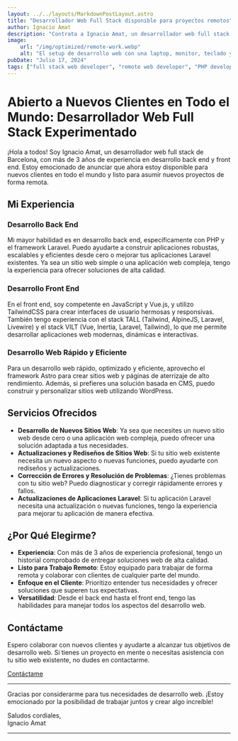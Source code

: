 ```yaml
---
layout: ../../layouts/MarkdownPostLayout.astro
title: "Desarrollador Web Full Stack disponible para proyectos remotos"
author: Ignacio Amat
description: "Contrata a Ignacio Amat, un desarrollador web full stack experimentado de Barcelona, especializado en PHP, Laravel, stack TALL, stack VILT, JavaScript, Vue.js y TailwindCSS. Disponible para nuevos clientes en todo el mundo."
image:
    url: "/img/optimized/remote-work.webp"
    alt: "El setup de desarrollo web con una laptop, monitor, teclado y ratón en un escritorio limpio y organizado."
pubDate: "Julio 17, 2024"
tags: ["full stack web developer", "remote web developer", "PHP developer", "Laravel developer", "web development services", "TailwindCSS"]
---
```

# Abierto a Nuevos Clientes en Todo el Mundo: Desarrollador Web Full Stack Experimentado

¡Hola a todos! Soy Ignacio Amat, un desarrollador web full stack de Barcelona, con más de 3 años de experiencia en desarrollo back end y front end. Estoy emocionado de anunciar que ahora estoy disponible para nuevos clientes en todo el mundo y listo para asumir nuevos proyectos de forma remota.

## Mi Experiencia

### Desarrollo Back End
Mi mayor habilidad es en desarrollo back end, específicamente con PHP y el framework Laravel. Puedo ayudarte a construir aplicaciones robustas, escalables y eficientes desde cero o mejorar tus aplicaciones Laravel existentes. Ya sea un sitio web simple o una aplicación web compleja, tengo la experiencia para ofrecer soluciones de alta calidad.

### Desarrollo Front End
En el front end, soy competente en JavaScript y Vue.js, y utilizo TailwindCSS para crear interfaces de usuario hermosas y responsivas. También tengo experiencia con el stack TALL (Tailwind, AlpineJS, Laravel, Livewire) y el stack VILT (Vue, Inertia, Laravel, Tailwind), lo que me permite desarrollar aplicaciones web modernas, dinámicas e interactivas.

### Desarrollo Web Rápido y Eficiente
Para un desarrollo web rápido, optimizado y eficiente, aprovecho el framework Astro para crear sitios web y páginas de aterrizaje de alto rendimiento. Además, si prefieres una solución basada en CMS, puedo construir y personalizar sitios web utilizando WordPress.

## Servicios Ofrecidos

- **Desarrollo de Nuevos Sitios Web**: Ya sea que necesites un nuevo sitio web desde cero o una aplicación web compleja, puedo ofrecer una solución adaptada a tus necesidades.
- **Actualizaciones y Rediseños de Sitios Web**: Si tu sitio web existente necesita un nuevo aspecto o nuevas funciones, puedo ayudarte con rediseños y actualizaciones.
- **Corrección de Errores y Resolución de Problemas**: ¿Tienes problemas con tu sitio web? Puedo diagnosticar y corregir rápidamente errores y fallos.
- **Actualizaciones de Aplicaciones Laravel**: Si tu aplicación Laravel necesita una actualización o nuevas funciones, tengo la experiencia para mejorar tu aplicación de manera efectiva.

## ¿Por Qué Elegirme?

- **Experiencia**: Con más de 3 años de experiencia profesional, tengo un historial comprobado de entregar soluciones web de alta calidad.
- **Listo para Trabajo Remoto**: Estoy equipado para trabajar de forma remota y colaborar con clientes de cualquier parte del mundo.
- **Enfoque en el Cliente**: Prioritizo entender tus necesidades y ofrecer soluciones que superen tus expectativas.
- **Versatilidad**: Desde el back end hasta el front end, tengo las habilidades para manejar todos los aspectos del desarrollo web.

## Contáctame

Espero colaborar con nuevos clientes y ayudarte a alcanzar tus objetivos de desarrollo web. Si tienes un proyecto en mente o necesitas asistencia con tu sitio web existente, no dudes en contactarme.

[Contáctame](mailto:ignacioamat@ignathedev.com)

---

Gracias por considerarme para tus necesidades de desarrollo web. ¡Estoy emocionado por la posibilidad de trabajar juntos y crear algo increíble!

Saludos cordiales,  
Ignacio Amat

---

<style>
    article {
        text-wrap: pretty;
    }
    
    article h3 {
    font-weight: bold;
      font-size: 1.5em;
      margin-top: 1.5em;
    }

article p {
    margin: 10px 0;
}

article ul, article ol {
    list-style-type: circle;
    margin: 10px 0 10px 20px;
}

article li h4 {
    /* add soft light font */
    font-weight: lighter;
    font-style: italic;
}

article blockquote {
    border-left: 4px solid #ddd;
    padding-left: 15px;
    color: #666;
    margin: 20px 0;
    font-style: italic;
}

article p a {
      cursor: pointer;
  display: inline-flex;
  align-items: center;
  padding: 0.5rem 1rem; /* py-2 px-4 */
  font-size: 0.875rem; /* text-sm */
  font-weight: 500; /* font-medium */
  color: #1f2937; /* text-gray-900 */
  background-color: #ffffff; /* bg-white */
  border: 1px solid #e5e7eb; /* border border-gray-200 */
  border-radius: 0.5rem; /* rounded-lg */
  transition: all 0.2s ease-in-out; /* transition */
}

article p a:hover {
    background-color: #f3f4f6; /* hover:bg-gray-100 */
  color: rgba(234, 179, 8, 0.9); /* hover:text-yellow-500/90 */
}

article p a:focus {
    z-index: 10; /* focus:z-10 */
  outline: none; /* focus:outline-none */
  border-color: #e5e7eb; /* focus:ring-gray-200 */
  box-shadow: 0 0 0 2px #e5e7eb; /* focus:ring-2 */
  color: rgba(234, 179, 8, 0.9); /* focus:text-yellow-500/90 */
}

article code {
    background-color: #f5f5f5;
    padding: 2px 4px;
    border-radius: 4px;
    font-family: 'Courier New', Courier, monospace;
}

article pre {
    background-color: #f5f5f5;
    padding: 10px;
    border-radius: 4px;
    overflow-x: auto;
}

@media (min-width: 601px) and (max-width: 1024px) {
    article {
        padding: 40px;
    }
}

@media (max-width: 600px) { 
    article {
      padding: 30px;
    }

 }
</style>